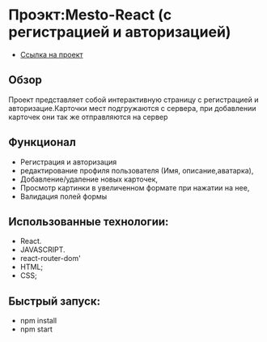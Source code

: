 # Проэкт:Mesto-React (с регистрацией и авторизацией)

- [Ссылка на проект](https://vladimir-snimshikov.github.io/react-mestoauth/#/sign-up)

## Обзор

Проект представляет собой интерактивную страницу с регистрацией и авторизацие.Карточки мест подгружаются с сервера, при добавлении карточек они так же отправляются на сервер

## Функционал
- Регистрация и авторизация
- редактирование профиля пользователя (Имя, описание,аватарка),
- Добавление/удаление новых карточек,
- Просмотр картинки в увеличенном формате при нажатии на нее,
- Валидация полей формы

## Использованные технологии:

- React.
- JAVASCRIPT.
- react-router-dom'
- HTML;
- CSS;

## Быстрый запуск:
+ npm install
+ npm start
